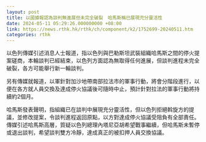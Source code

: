 ```yaml
---
layout: post
title: 以國據報認為談判無進展但未完全破裂　哈馬斯稱已展現充分靈活性
date: 2024-05-11 05:29:26.000000000 +08:00
link: https://news.rthk.hk/rthk/ch/component/k2/1752699-20240511.htm
categories: rthk
---
```


以色列傳媒引述消息人士報道，指以色列與巴勒斯坦武裝組織哈馬斯之間的停火提案磋商，本輪談判已經結束，以色列方面認為無取得任何進展，但談判進程未完全破裂，各方可能舉行新一輪談判。

另有傳媒就報道，以軍針對加沙地帶南部拉法市的軍事行動，將會分階段進行，以便在各方就人員交換及達成停火協議後可隨時中止，預計針對拉法的軍事行動將持續約2個月。

哈馬斯發表聲明，指組織已在談判中展現充分靈活性，但以色列拒絕斡旋方的提議，並修改提案，令談判進程返回原點，以方對達成停火協議受阻負有全部責任。傳媒引述哈馬斯高層，質疑以色列總理內塔尼亞胡希望戰事繼續，但哈馬斯未暫停或退出談判，希望談判雙方冷靜，達成真正的被扣押人員交換協議。
